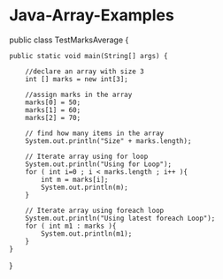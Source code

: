 # Java-Array-Examples


public class TestMarksAverage {
 
    public static void main(String[] args) {
     
        //declare an array with size 3
        int [] marks = new int[3];
         
        //assign marks in the array 
        marks[0] = 50;
        marks[1] = 60;
        marks[2] = 70;
         
        // find how many items in the array
        System.out.println("Size" + marks.length);
         
        // Iterate array using for loop
        System.out.println("Using for Loop");
        for ( int i=0 ; i < marks.length ; i++ ){
            int m = marks[i];
            System.out.println(m);
        }
         
        // Iterate array using foreach loop
        System.out.println("Using latest foreach Loop");
        for ( int m1 : marks ){
            System.out.println(m1);
        }
    }
}
